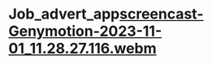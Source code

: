 # Job_advert_app[screencast-Genymotion-2023-11-01_11.28.27.116.webm](https://github.com/furkanbayraktarr/Job_advert_app/assets/128421354/5a657909-3959-4d24-b3b8-8918f4cccb22)
